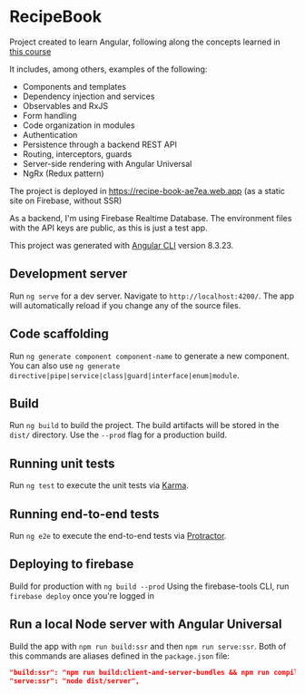 # RecipeBook

Project created to learn Angular, following along the concepts learned in [this course](https://www.udemy.com/course/the-complete-guide-to-angular-2)

It includes, among others, examples of the following:
* Components and templates
* Dependency injection and services
* Observables and RxJS
* Form handling
* Code organization in modules
* Authentication
* Persistence through a backend REST API
* Routing, interceptors, guards
* Server-side rendering with Angular Universal
* NgRx (Redux pattern)

The project is deployed in https://recipe-book-ae7ea.web.app (as a static site on Firebase, without SSR)

As a backend, I'm using Firebase Realtime Database. The environment files with the API keys are public, as this is just a test app.

This project was generated with [Angular CLI](https://github.com/angular/angular-cli) version 8.3.23.

## Development server

Run `ng serve` for a dev server. Navigate to `http://localhost:4200/`. The app will automatically reload if you change any of the source files.

## Code scaffolding

Run `ng generate component component-name` to generate a new component. You can also use `ng generate directive|pipe|service|class|guard|interface|enum|module`.

## Build

Run `ng build` to build the project. The build artifacts will be stored in the `dist/` directory. Use the `--prod` flag for a production build.

## Running unit tests

Run `ng test` to execute the unit tests via [Karma](https://karma-runner.github.io).

## Running end-to-end tests

Run `ng e2e` to execute the end-to-end tests via [Protractor](http://www.protractortest.org/).

## Deploying to firebase

Build for production with `ng build --prod`
Using the firebase-tools CLI, run `firebase deploy` once you're logged in

## Run a local Node server with Angular Universal
Build the app with `npm run build:ssr` and then `npm run serve:ssr`.
Both of this commands are aliases defined in the `package.json` file:

```json
"build:ssr": "npm run build:client-and-server-bundles && npm run compile:server",
"serve:ssr": "node dist/server",
```
